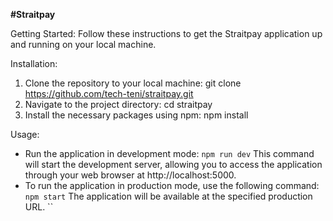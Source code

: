 **#Straitpay**

Getting Started:
Follow these instructions to get the Straitpay application up and running on your local machine.

Installation:

1. Clone the repository to your local machine:
   git clone https://github.com/tech-teni/straitpay.git
2. Navigate to the project directory:
   cd straitpay
3. Install the necessary packages using npm:
   npm install

Usage:

- Run the application in development mode:
  `npm run dev`
  This command will start the development server, allowing you to access the application through your web browser at http://localhost:5000.
- To run the application in production mode, use the following command:
  `npm start`
  The application will be available at the specified production URL.
  ``
